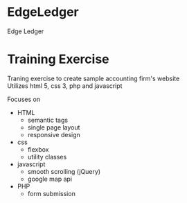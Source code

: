 # EdgeLedger
Edge Ledger
# Training Exercise
Traning exercise to create sample accounting firm's website<br />
Utilizes html 5, css 3, php and javascript<br />

Focuses on <br />
* HTML
  * semantic tags
  * single page layout
  * responsive design
* css
  * flexbox
  * utility classes
* javascript
  * smooth scrolling (jQuery)
  * google map api
* PHP
    * form submission